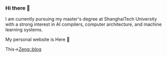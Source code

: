 ### Hi there 👋
I am currently pursuing my master's degree at ShanghaiTech University with a strong interest in AI compilers, computer architecture, and machine learning systems.

My personal website is Here 🌱

This->[Zeng::blog](https://zhighway777.github.io/)
<!--
**Zhighway777/Zhighway777** is a ✨ _special_ ✨ repository because its `README.md` (this file) appears on your GitHub profile.

Here are some ideas to get you started:

- 🔭 I’m currently working on ...
- 🌱 I’m currently learning ...
- 👯 I’m looking to collaborate on ...
- 🤔 I’m looking for help with ...
- 💬 Ask me about ...
- 📫 How to reach me: ...
- 😄 Pronouns: ...
- ⚡ Fun fact: ...
-->
